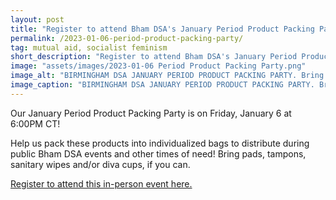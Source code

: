 ```yaml
---
layout: post
title: "Register to attend Bham DSA's January Period Product Packing Party!"
permalink: /2023-01-06-period-product-packing-party/
tag: mutual aid, socialist feminism
short_description: "Register to attend Bham DSA's January Period Product Packing Party on Friday, January 6 at 6:00PM CT!"
image: "assets/images/2023-01-06 Period Product Packing Party.png"
image_alt: "BIRMINGHAM DSA JANUARY PERIOD PRODUCT PACKING PARTY. Bring pads, tampons, sanitary wipes and/or diva cups! Help us pack these products into individualized bags to distribute during public Bham DSA events and other times of need. Friday, January 6, 2023, 6:00PM CT. RSVP at linktr.ee/bhamdsa."
image_caption: "BIRMINGHAM DSA JANUARY PERIOD PRODUCT PACKING PARTY. Bring pads, tampons, sanitary wipes and/or diva cups! Help us pack these products into individualized bags to distribute during public Bham DSA events and other times of need. Friday, January 6, 2023, 6:00PM CT. RSVP at linktr.ee/bhamdsa."
---
```


Our January Period Product Packing Party is on Friday, January 6 at 6:00PM CT!

Help us pack these products into individualized bags to distribute during public Bham DSA events and other times of need! Bring pads, tampons, sanitary wipes and/or diva cups, if you can.

[Register to attend this in-person event here.](https://actionnetwork.org/events/january-period-product-packing-party/)
